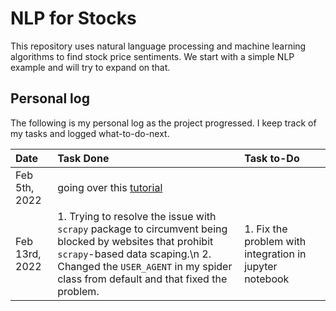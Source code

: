 # NLP for Stocks
This repository uses natural language processing and machine learning algorithms to find stock price sentiments. We start with a simple NLP example and will try to expand on that.


## Personal log
The following is my personal log as the project progressed. I keep track of my tasks and logged what-to-do-next.

|Date|Task Done|Task to-Do|
|:---|:--------|:---------|
|Feb 5th, 2022| going over this [tutorial](https://www.digitalocean.com/community/tutorials/how-to-crawl-a-web-page-with-scrapy-and-python-3)| 
|Feb 13rd, 2022| 1. Trying to resolve the issue with `scrapy` package to circumvent being blocked by websites that prohibit `scrapy`-based data scaping.\\n 2. Changed the `USER_AGENT` in my spider class from default and that fixed the problem.| 1. Fix the problem with integration in jupyter notebook|
